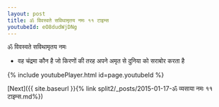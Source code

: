 ```yaml
---
layout: post
title: ॐ विवस्वते सविथामृतय नमः ११ टाइम्स
youtubeId: eO8dudWjDNg
---
```

 
 
 ॐ विवस्वते सविथामृतय नमः  
 
 -  वह चंद्रमा कौन है जो किरणों की तरह अपने अमृत से दुनिया को सराबोर करता है 
 
  
 
  
 
 
 
 
 
 


{% include youtubePlayer.html id=page.youtubeId %}
 
[Next]({{ site.baseurl }}{% link  split2/_posts/2015-01-17-ॐ व्यसाया नमः ११ टाइम्स.md%})
 
